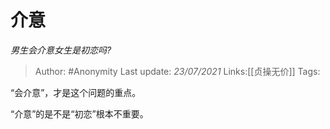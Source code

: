 # 介意
*男生会介意女生是初恋吗?*

> Author: #Anonymity
> Last update: *23/07/2021* 
> Links:[[贞操无价]]
> Tags:   

 
“会介意”，才是这个问题的重点。

“介意”的是不是“初恋”根本不重要。



